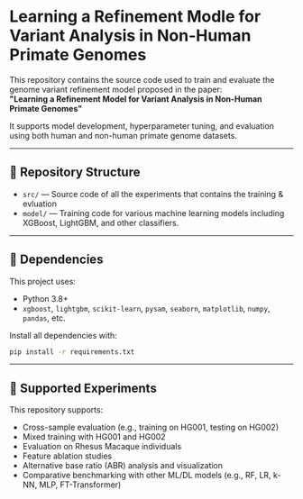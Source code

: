 # Learning a Refinement Modle for Variant Analysis in Non-Human Primate Genomes

This repository contains the source code used to train and evaluate the genome variant refinement model proposed in the paper:  
**"Learning a Refinement Model for Variant Analysis in Non-Human Primate Genomes"**

It supports model development, hyperparameter tuning, and evaluation using both human and non-human primate genome datasets.

---

## 📁 Repository Structure

- `src/` — Source code of all the experiments that contains the training & evluation  
- `model/` — Training code for various machine learning models including XGBoost, LightGBM, and other classifiers.  

---

## 🔧 Dependencies

This project uses:

- Python 3.8+
- `xgboost`, `lightgbm`, `scikit-learn`, `pysam`, `seaborn`, `matplotlib`, `numpy`, `pandas`, etc.

Install all dependencies with:

```bash
pip install -r requirements.txt
```

---

## 🧪 Supported Experiments

This repository supports:

- Cross-sample evaluation (e.g., training on HG001, testing on HG002)
- Mixed training with HG001 and HG002
- Evaluation on Rhesus Macaque individuals
- Feature ablation studies
- Alternative base ratio (ABR) analysis and visualization
- Comparative benchmarking with other ML/DL models (e.g., RF, LR, k-NN, MLP, FT-Transformer)
